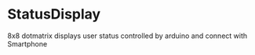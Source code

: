 # StatusDisplay
8x8 dotmatrix  displays user status 
controlled by arduino and connect with Smartphone
